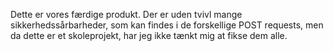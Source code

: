 Dette er vores færdige produkt. Der er uden tvivl mange sikkerhedssårbarheder, som kan findes i de forskellige POST requests, men da dette er et skoleprojekt, har jeg ikke tænkt mig at fikse dem alle.
